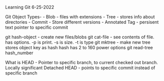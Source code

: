 Learning Git
6-25-2022

Git Object Types-
    - Blob - files with extensions
    - Tree - stores info about directories
    - Commit - Store different versions
    - Annotated Tag - persisent text pointer to specific commit

git hash-object - create new files/blobs
git cat-file - see contents of file. has options. -p is print. -s is size. -t is type
git mktree - make new tree
stores object key as hash
hash has 2 to 160 power options
git read-tree hash_number

What is HEAD
    - Pointer to specific branch, to current checked out branch. Locally significant
Detached HEAD - points to specific commit instead of specific branch
